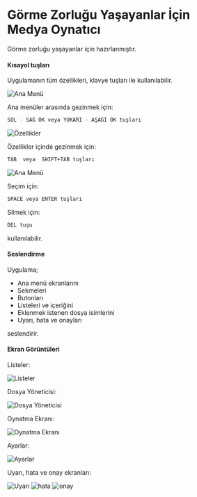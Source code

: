 # Görme Zorluğu Yaşayanlar İçin Medya Oynatıcı

Görme zorluğu yaşayanlar için hazırlanmıştır.

#### Kısayol tuşları
Uygulamanın tüm özellikleri, klavye tuşları ile kullanılabilir.  

![Ana Menü](https://raw.githubusercontent.com/firatsyg/MediaPlayer/master/EkranGoruntuleri/1.png?raw=true)

Ana menüler arasında gezinmek için:
```sh
SOL - SAĞ OK veya YUKARI - AŞAĞI OK tuşları
```

![Özellikler](https://raw.githubusercontent.com/firatsyg/MediaPlayer/master/EkranGoruntuleri/1_2.png?raw=true)

Özellikler içinde gezinmek için:
```sh
TAB  veya  SHIFT+TAB tuşları
```

![Ana Menü](https://raw.githubusercontent.com/firatsyg/MediaPlayer/master/EkranGoruntuleri/3_2.png?raw=true)

Seçim için:
```sh
SPACE veya ENTER tuşları
```

Silmek için:
```sh
DEL tuşu
```

kullanılabilir.

#### Seslendirme
Uygulama;

  - Ana menü ekranlarını
  - Sekmeleri
  - Butonları
  - Listeleri ve içeriğini
  - Eklenmek istenen dosya isimlerini
  - Uyarı, hata ve onayları

seslendirir.

#### Ekran Görüntüleri
Listeler:

![Listeler](https://github.com/firatsyg/MediaPlayer/blob/master/EkranGoruntuleri/Listeler.png?raw=true)

Dosya Yöneticisi:

![Dosya Yöneticisi](https://github.com/firatsyg/MediaPlayer/blob/master/EkranGoruntuleri/DosyaYoneticisi.png?raw=true)

Oynatma Ekranı:

![Oynatma Ekranı](https://github.com/firatsyg/MediaPlayer/blob/master/EkranGoruntuleri/OynatmaEkrani.png?raw=true)

Ayarlar:

![Ayarlar](https://github.com/firatsyg/MediaPlayer/blob/master/EkranGoruntuleri/Ayarlar.png?raw=true)

Uyarı, hata ve onay ekranları:

![Uyarı](https://github.com/firatsyg/MediaPlayer/blob/master/EkranGoruntuleri/Uyari.png?raw=true)
![hata](https://github.com/firatsyg/MediaPlayer/blob/master/EkranGoruntuleri/Hata.png?raw=true)
![onay](https://github.com/firatsyg/MediaPlayer/blob/master/EkranGoruntuleri/Onay.png?raw=true)

